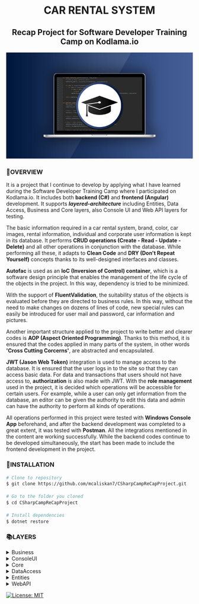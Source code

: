 <h1 align="center">CAR RENTAL SYSTEM</h1>
<h2 align="center">Recap Project for Software Developer Training Camp on Kodlama.io</h2>

<p align="center">
    <img src="https://github.com/mcaliskan7/CSharpCamp/blob/main/images/kodlamaio_logo.jpg" alt="C# Camp on Kodlama.io">
</p>

### 💬OVERVIEW

It is a project that I continue to develop by applying what I have learned during the Software Developer Training Camp where I participated on Kodlama.io. It includes both **backend (C#)** and **frontend (Angular)** development. It supports ***layered-architecture*** including Entities, Data Access, Business and Core layers, also Console UI and Web API layers for testing.

The basic information required in a car rental system, brand, color, car images, rental information, individual and corporate user information is kept in its database. It performs **CRUD operations (Create - Read - Update - Delete)** and all other operations in conjunction with the database. While performing all these, it adapts to **Clean Code** and **DRY (Don't Repeat Yourself)** concepts thanks to its well-designed interfaces and classes.

**Autofac** is used as an **IoC (Inversion of Control) container**, which is a software design principle that enables the management of the life cycle of the objects in the project. In this way, dependency is tried to be minimized.

With the support of **FluentValidation**, the suitability status of the objects is evaluated before they are directed to business rules. In this way, without the need to make changes on dozens of lines of code, new special rules can easily be introduced for user mail and password, car information and pictures.

Another important structure applied to the project to write better and clearer codes is **AOP (Aspect Oriented Programming)**. Thanks to this method, it is ensured that the codes applied in many parts of the system, in other words **'Cross Cutting Corcerns'**, are abstracted and encapsulated.

**JWT (Jason Web Token)** integration is used to manage access to the database. It is ensured that the user logs in to the site so that they can access basic data. For data and transactions that users should not have access to, **authorization** is also made with JWT. With the **role management** used in the project, it is decided which operations will be accessible for certain users. For example, while a user can only get information from the database, an editor can be given the authority to edit this data and admin can have the authority to perform all kinds of operations.

All operations performed in this project were tested with **Windows Console App** beforehand, and after the backend development was completed to a great extent, it was tested with **Postman**. All the integrations mentioned in the content are working successfully. While the backend codes continue to be developed simultaneously, the start has been made to include the frontend development in the project.

### 🚀INSTALLATION
```bash
# Clone to repository
$ git clone https://github.com/mcaliskan7/CSharpCampReCapProject.git

# Go to the folder you cloned
$ cd CSharpCampReCapProject

# Install dependencies
$ dotnet restore
```
### 📚LAYERS

<p>
<details>
<summary>Business</summary><br/>

- [Business](/Business)
    - [Abstract](/Business/Abstract)
      - [IAuthService.cs](/Business/Abstract/IAuthService.cs)
      - [IBrandService.cs](/Business/Abstract/IBrandService.cs)
      - [ICarImageService.cs](/Business/Abstract/ICarImageService.cs)
      - [ICarService.cs](/Business/Abstract/ICarService.cs)
      - [IColorService.cs](/Business/Abstract/IColorService.cs)
      - [ICustomerService.cs](/Business/Abstract/ICustomerService.cs)
      - [IEntityService.cs](/Business/Abstract/IEntityService.cs)
      - [IRentalService.cs](/Business/Abstract/IRentalService.cs)
      - [IUserService.cs](/Business/Abstract/IUserService.cs)
    - [BusinessAspects](/Business/BusinessAspects)
      - [Autofac](/Business/BusinessAspects/Autofac)
        - [SecuredOperation.cs](/Business/BusinessAspects/Autofac/SecuredOperation.cs)
    - [Concrete](/Business/Concrete)
      - [AuthManager.cs](/Business/Concrete/AuthManager.cs)
      - [BrandManager.cs](/Business/Concrete/BrandManager.cs)
      - [CarImageManager.cs](/Business/Concrete/CarImageManager.cs)
      - [CarManager.cs](/Business/Concrete/CarManager.cs)
      - [ColorManager.cs](/Business/Concrete/ColorManager.cs)
      - [CustomerManager.cs](/Business/Concrete/CustomerManager.cs)
      - [RentalManager.cs](/Business/Concrete/RentalManager.cs)
      - [UserManager.cs](/Business/Concrete/UserManager.cs)
    - [Constants](/Business/Constants)
      - [Messages.cs](/Business/Constants/Messages.cs)
    - [DependencyResolvers](/Business/DependencyResolvers)
      - [Autofac](/Business/DependencyResolvers/Autofac)
        - [AutofacBusinessModule.cs](/Business/DependencyResolvers/Autofac/AutofacBusinessModule.cs)
    - [ValidationRules](/Business/ValidationRules)
      - [FluentValidation](/Business/ValidationRules/)
        - [BrandValidator.cs](/Business/ValidationRules/BrandValidator.cs)
        - [CarImageValidator.cs](/Business/ValidationRules/CarImageValidator.cs)
        - [CarValidator.cs](/Business/ValidationRules/CarValidator.cs)
        - [ColorValidator.cs](/Business/ValidationRules/ColorValidator.cs)
        - [CustomerValidator.cs](/Business/ValidationRules/CustomerValidator.cs)
        - [RentalValidator.cs](/Business/ValidationRules/RentalValidator.cs)
        - [UserValidator.cs](/Business/ValidationRules/UserValidator.cs)
</details>

<details>
<summary>ConsoleUI</summary><br>

- [ConsoleUI](/ConsoleUI)
    - [Program.cs](/ConsoleUI/Program.cs)
</details>

<details>
<summary>Core</summary><br>

- [Core](/Core)
    - [Aspects](/Core/Aspects)
      - [Autofac](/Core/Aspects/Autofac)
        - [Caching](/Core/Aspects/Autofac/Caching)
          - [CacheAspect.cs](/Core/Aspects/Autofac/Caching/CacheAspect.cs)
          - [CacheRemoveAspect.cs](/Core/Aspects/Autofac/Caching/CacheRemoveAspect.cs)
        - [Performance](/Core/Aspects/Autofac/Performance)
          - [PerformanceAspect.cs](/Core/Aspects/Autofac/Performance/PerformanceAspect.cs)
        - [Transaction](/Core/Aspects/Autofac/Transaction)
          - [TransactionScopeAspect.cs](/Core/Aspects/Autofac/Transaction/TransactionScopeAspect.cs)
        - [Validation](/Core/Aspects/Autofac/Validation)
          - [ValidationAspect.cs](/Core/Aspects/Autofac/Validation/ValidationAspect.cs)
    - [CrossCuttingConcerns](/Core/CrossCuttingConcerns)
      - [Caching](/Core/CrossCuttingConcerns/Caching)
        - [Microsoft](/Core/CrossCuttingConcerns/Caching/Microsoft)
          - [MemoryCacheManager.cs](/Core/CrossCuttingConcerns/Caching/Microsoft/MemoryCacheManager.cs)
        - [ICacheManager.cs](/Core/CrossCuttingConcerns/Caching/ICacheManager.cs)
      - [Validation](/Core/CrossCuttingConcerns/Validation)
        - [ValidationTool.cs](/Core/CrossCuttingConcerns/Validation/ValidationTool.cs)
    - [DataAcess](/Core/DataAccess)
      - [EntityFramework](/Core/DataAccess/EntityFramework)
        - [EfEntityRepositoryBase.cs](/Core/DataAccess/EntityFramework/EfEntityRepositoryBase.cs)
      - [IEntityRepository.cs](/Core/DataAccess/IEntityRepository.cs)
    - [DependencyResolvers](/Core/DependencyResolvers)
      - [CoreModule.cs](/Core/DependencyResolvers/CoreModule.cs)
    - [Entities](/Core/Entities)
      - [Abstract](/Core/Entities/Abstract)
        - [IDto.cs](/Core/Entities/Abstract/IDto.cs)
        - [IEntity.cs](/Core/Entities/Abstract/IEntity.cs)
      - [Concrete](/Core/Entities/Concrete)
        - [OperationClaim.cs](/Core/Entities/Concrete/OperationClaim.cs)
        - [User.cs](/Core/Entities/Concrete/User.cs)
        - [UserOperationClaim.cs](/Core/Entities/Concrete/UserOperationClaim.cs)
    - [Extensions](/Core/Extensions)
      - [ClaimExtensions.cs](/Core/Extensions/ClaimExtensions.cs)
      - [ClaimsPrincipalExtensions.cs](/Core/Extensions/ClaimsPrincipalExtensions.cs)
      - [ServiceCollectionExtensions.cs](/Core/Extensions/ServiceCollectionExtensions.cs)
    - [Utilities](/Core/Utilities)
      - [Business](/Core/Utilities/Business)
        - [BusinessRules.cs]()
      - [FileHelper](/Core/Utilities/FileHelper)
        - [FileHelper.cs]()
      - [Interceptors](/Core/Utilities/Interceptors)
        - [AspectInterceptorSelector.cs]()
        - [MethodInterception.cs]()
        - [MethodInterceptionBaseAttribute.cs]()
      - [IoC](/Core/Utilities/IoC)
        - [ICoreModule.cs]()
        - [ServiceTool.cs]()
      - [Results](/Core/Utilities/Results)
        - [Abstract](/Core/Utilities/Results/Abstract)
          - [IDataResult.cs](/Core/Utilities/Results/Abstract/IDataResult.cs)
          - [IResult.cs](/Core/Utilities/Results/Abstract/IResult.cs)
        - [Concrete](/Core/Utilities/Results/Concrete)
          - [DataResult.cs](/Core/Utilities/Results/Concrete/DataResult.cs)
          - [ErrorDataResult.cs](/Core/Utilities/Results/Concrete/ErrorDataResult.cs)
          - [ErrorResult.cs](/Core/Utilities/Results/Concrete/ErrorResult.cs)
          - [Result.cs](/Core/Utilities/Results/Concrete/Result.cs)
          - [SuccessDataResult.cs](/Core/Utilities/Results/Concrete/SuccessDataResult.cs)
          - [SuccessResult.cs](/Core/Utilities/Results/Concrete/SuccessResult.cs)
      - [Security](/Core/Utilities/Security)
        - [Encryption](/Core/Utilities/Security/Encryption)
          - [SecurityKeyHelper.cs](/Core/Utilities/Security/Encryption/SecurityKeyHelper.cs)
          - [SigningCredentialshelper.cs](/Core/Utilities/Security/Encryption/SigningCredentialshelper.cs)
        - [Hashing](/Core/Utilities/Security/Hashing)
          - [HashingHelper.cs](/Core/Utilities/Security/Hashing/HashingHelper.cs)
        - [JWT](/Core/Utilities/Security/JWT)
          - [AccessToken.cs](/Core/Utilities/Security/JWT/AccessToken.cs)
          - [ITokenHelper.cs](/Core/Utilities/Security/JWT/ITokenHelper.cs)
          - [JwtHelper.cs](/Core/Utilities/Security/JWT/JwtHelper.cs)
          - [TokenOptions.cs](/Core/Utilities/Security/JWT/TokenOptions.cs)
</details>

<details>
<summary>DataAccess</summary><br>

- [DataAccess](/DataAccess)
    - [Abstract](/DataAccess/Abstract)
      - [IBrandDal.cs](/DataAccess/Abstract/IBrandDal.cs)
      - [ICarDal.cs](/DataAccess/Abstract/ICarDal.cs)
      - [ICarImageDal.cs](/DataAccess/Abstract/ICarImageDal.cs)
      - [IColorDal.cs](/DataAccess/Abstract/IColorDal.cs)
      - [ICustomerDal.cs](/DataAccess/Abstract/ICustomerDal.cs)
      - [IRentalDal.cs](/DataAccess/Abstract/IRentalDal.cs)
      - [IUserDal.cs](/DataAccess/Abstract/IUserDal.cs)
    - [Concrete](/DataAccess/Concrete)
      - [EntityFramework](/DataAccess/Concrete/EntityFramework)
        - [CRSContext.cs](/DataAccess/Concrete/EntityFramework/CRSContext.cs)
        - [EfBrandDal.cs](/DataAccess/Concrete/EntityFramework/EfBrandDal.cs)
        - [EfCarDal.cs](/DataAccess/Concrete/EntityFramework/EfCarDal.cs)
        - [EfCarImageDal.cs](/DataAccess/Concrete/EntityFramework/EfCarImageDal.cs)
        - [EfColorDal.cs](/DataAccess/Concrete/EntityFramework/EfColorDal.cs)
        - [EfCustomerDal.cs](/DataAccess/Concrete/EntityFramework/EfCustomerDal.cs)
        - [EfRentalDal.cs](/DataAccess/Concrete/EntityFramework/EfRentalDal.cs)
        - [EfUserDal.cs](/DataAccess/Concrete/EntityFramework/EfUserDal.cs)
      - [InMemory](/DataAccess/Concrete/InMemory)
        - [InMemoryCarDal.cs](/DataAccess/Concrete/InMemory/InMemoryCarDal.cs)
</details>

<details>
<summary>Entities</summary><br>

- [Entities](/Entities)
    - [Concrete](/Entities/Concrete)
      - [Brand.cs](/Entities/Concrete/Brand.cs)
      - [Car.cs](/Entities/Concrete/Car.cs)
      - [CarImage.cs](/Entities/Concrete/CarImage.cs)
      - [Color.cs](/Entities/Concrete/Color.cs)
      - [Customer.cs](/Entities/Concrete/Customer.cs)
      - [Rental.cs](/Entities/Concrete/Rental.cs)
    - [DTO](/Entities/DTO)
      - [CarDetailDto.cs](/Entities/DTO/CarDetailDto.cs)
      - [CustomerDetailDto.cs](/Entities/DTO/CustomerDetailDto.cs)
      - [RentalDetailDto.cs](/Entities/DTO/RentalDetailDto.cs)
      - [UserForLoginDto.cs](/Entities/DTO/UserForLoginDto.cs)
      - [UserForRegisterDto.cs](/Entities/DTO/UserForRegisterDto.cs)
</details>

<details>
<summary>WebAPI</summary><br>

- [WebAPI](/WebAPI)
    - [Controllers](/WebAPI/Controllers)
      - [AuthController.cs](/WebAPI/Controllers/AuthController.cs)
      - [BrandsController.cs](/WebAPI/Controllers/BrandsController.cs)
      - [CarImagesController.cs](/WebAPI/Controllers/CarImagesController.cs)
      - [CarsController.cs](/WebAPI/Controllers/CarsController.cs)
      - [ColorsController.cs](/WebAPI/Controllers/ColorsController.cs)
      - [CustomersController.cs](/WebAPI/Controllers/CustomersController.cs)
      - [HeadPageController.cs](/WebAPI/Controllers/HeadPageController.cs)
      - [RentalsController.cs](/WebAPI/Controllers/RentalsController.cs)
      - [UsersController.cs](/WebAPI/Controllers/UsersController.cs)
    - [Properties](/WebAPI/Properties)
    - [Program.cs](/WebAPI/Program.cs)
    - [Startup.cs](/WebAPI/Startup.cs)
    - [appsettings.Development.json](/WebAPI/appsettings.Development.json)
    - [appsettings.json](/WebAPI/appsettings.json)
</details>
</p>

[![License: MIT](https://img.shields.io/badge/License-MIT-yellow.svg)](/LICENSE)
